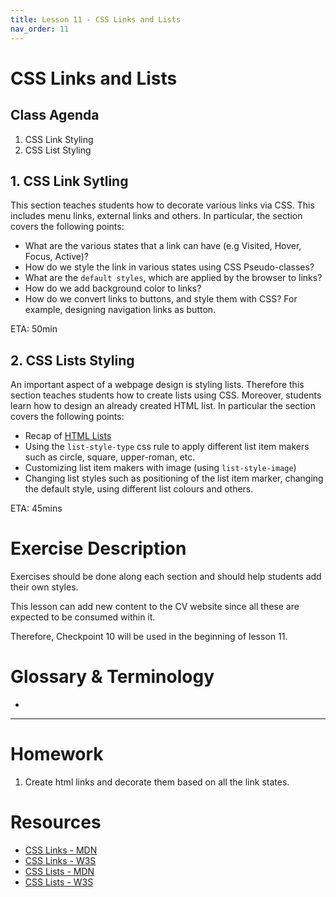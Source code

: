 ```yaml
---
title: Lesson 11 - CSS Links and Lists
nav_order: 11
---
```


# CSS Links and Lists


## Class Agenda

1. CSS Link Styling
2. CSS List Styling

## 1. CSS Link Sytling

This section teaches students how to decorate various links via CSS. This includes menu links, external links  and others. In particular, the section covers the following points:

- What are the various states that a link can have (e.g Visited, Hover, Focus, Active)?
- How do we style the link in various states using CSS Pseudo-classes?
- What are the `default styles`, which are applied by the browser to links?
- How do we add background color to links?
- How do we convert links to buttons, and style them with CSS? For example, designing navigation links as button. 

ETA: 50min


## 2. CSS Lists Styling

An important aspect of a webpage design is styling lists. Therefore this section teaches students how to create lists using CSS. Moreover, students learn how to design an already created HTML list. In particular the section covers the following points:

- Recap of [HTML Lists](https://redi-school.github.io/nrw-html-and-css-2021-spring/lesson5/#2-lists)
- Using the `list-style-type` css rule to apply different list item makers such as circle, square, upper-roman, etc. 
- Customizing list item makers with image (using `list-style-image`)
- Changing list styles such as positioning of the list item marker, changing the default style, using different list colours and others.

ETA: 45mins


# Exercise Description

Exercises should be done along each section and should help students add their own styles.

This lesson can add new content to the CV website since all these are expected to be consumed within it.

Therefore, Checkpoint 10 will be used in the beginning of lesson 11.

# Glossary & Terminology

- 

---

# Homework

1. Create html links and decorate them based on all the link states. 

# Resources

- [CSS Links - MDN](https://developer.mozilla.org/en-US/docs/Learn/CSS/Styling_text/Styling_links)
- [CSS Links - W3S](https://www.w3schools.com/css/css_link.asp)
- [CSS Lists - MDN](https://developer.mozilla.org/en-US/docs/Web/CSS/CSS_Lists_and_Counters)
- [CSS Lists - W3S](https://www.w3schools.com/css/css_list.asp)
